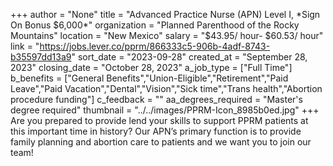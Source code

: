+++
author = "None"
title = "Advanced Practice Nurse (APN) Level I, *Sign On Bonus $6,000*"
organization = "Planned Parenthood of the Rocky Mountains"
location = "New Mexico"
salary = "$43.95/ hour- $60.53/ hour"
link = "https://jobs.lever.co/pprm/866333c5-906b-4adf-8743-b35597dd13a9"
sort_date = "2023-09-28"
created_at = "September 28, 2023"
closing_date = "October 28, 2023"
a_job_type = ["Full Time"]
b_benefits = ["General Benefits","Union-Eligible","Retirement","Paid Leave","Paid Vacation","Dental","Vision","Sick time","Trans health","Abortion procedure funding"]
c_feedback = ""
aa_degrees_required = "Master's degree required"
thumbnail = "../../images/PPRM-Icon_8985b0ed.jpg"
+++
Are you prepared to provide lend your skills to support PPRM patients at this important time in history? Our APN’s primary function is to provide family planning and abortion care to patients and we want you to join our team!
